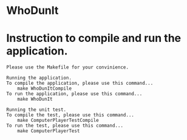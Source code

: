 # WhoDunIt
# Instruction to compile and run the application.

```
Please use the Makefile for your convinience.

Running the application.
To compile the application, please use this command...
    make WhoDunItCompile
To run the application, please use this command...
    make WhoDunIt

Running the unit test.
To compile the test, please use this command...
    make ComputerPlayerTestCompile
To run the test, please use this command...
    make ComputerPlayerTest
```

